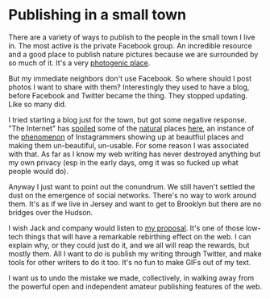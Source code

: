 # Publishing in a small town
There are a variety of ways to publish to the people in the small town I live in. The most active is the private Facebook group. An incredible resource and a good place to publish nature pictures because we are surrounded by so much of it. It's a very <a href="http://scripting.com/images/2019/12/18/photogenicMountain.png">photogenic place</a>. 

But my immediate neighbors don't use Facebook. So where should I post photos I want to share with them? Interestingly they used to have a blog, before Facebook and Twitter became the thing. They stopped updating. Like so many did. 

I tried starting a blog just for the town, but got some negative response. "The Internet" has <a href="https://hudsonvalleyone.com/2019/06/04/social-media-driven-crowds-garbage-broken-glass-force-woodstocks-millstream-to-close-for-swimming/">spoiled</a> some of the <a href="https://www.nytimes.com/2017/08/20/nyregion/blue-hole-swimming-catskills.html">natural</a> places <a href="https://duckduckgo.com/?q=woodstock+swimming+holes+spoiled&t=h_&ia=web">here</a>, an instance of the <a href="https://mashable.com/article/instagram-ruining-california-super-bloom/">phenomenon</a> of Instagrammers showing up at beautfiul places and making them un-beautiful, un-usable. For some reason I was associated with that. As far as I know my web writing has never destroyed anything but my own privacy (esp in the early days, omg it was so fucked up what people would do). 

Anyway I just want to point out the conundrum. We still haven't settled the dust on the emergence of social networks. There's no way to work around them. It's as if we live in Jersey and want to get to Brooklyn but there are no bridges over the Hudson. 

I wish Jack and company would listen to <a href="http://scripting.com/2019/12/17/151033.html">my proposal</a>. It's one of those low-tech things that will have a remarkable rebirthing effect on the web. I can explain why, or they could just do it, and we all will reap the rewards, but mostly them. All I want to do is publish my writing through Twitter, and make tools for other writers to do it too. It's no fun to make GIFs out of my text. 

I want us to undo the mistake we made, collectively, in walking away from the powerful open and independent amateur publishing features of the web. 

